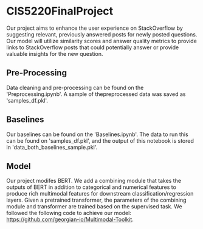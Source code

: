 # CIS5220FinalProject
Our project aims to enhance the user experience on StackOverflow by suggesting relevant, previously answered posts for newly posted questions. Our model will utilize similarity scores and answer quality metrics to provide links to StackOverflow posts that could potentially answer or provide valuable insights for the new question.

## Pre-Processing
Data cleaning and pre-processing can be found on the 'Preprocessing.ipynb'. A sample of thepreprocessed data was saved as 'samples_df.pkl'.

## Baselines
Our baselines can be found on the 'Baselines.ipynb'. The data to run this can be found on 'samples_df.pkl', and the output of this notebook is stored in 'data_both_baselines_sample.pkl'.

## Model
Our project modifes BERT. We add a combining module that takes the outputs of BERT in addition to categorical and numerical features to produce rich multimodal features for downstream classification/regression layers. Given a pretrained transformer, the parameters of the combining module and transformer are trained based on the supervised task. We followed the following code to achieve our model: https://github.com/georgian-io/Multimodal-Toolkit.

